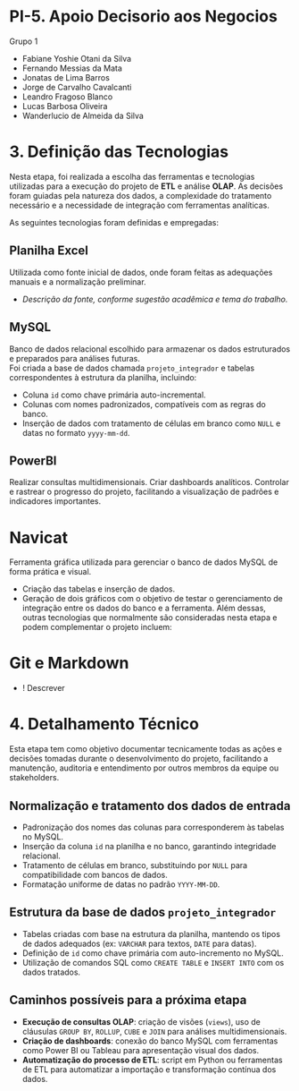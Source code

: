 # PI-5. Apoio Decisorio aos Negocios
Grupo 1
- Fabiane Yoshie Otani da Silva
- Fernando Messias da Mata
- Jonatas de Lima Barros
- Jorge de Carvalho Cavalcanti
- Leandro Fragoso Blanco
- Lucas Barbosa Oliveira
- Wanderlucio de Almeida da Silva


# 3. Definição das Tecnologias
Nesta etapa, foi realizada a escolha das ferramentas e tecnologias utilizadas para a execução do projeto de **ETL** e análise **OLAP**. As decisões foram guiadas pela natureza dos dados, a complexidade do tratamento necessário e a necessidade de integração com ferramentas analíticas.

As seguintes tecnologias foram definidas e empregadas:

## Planilha Excel
Utilizada como fonte inicial de dados, onde foram feitas as adequações manuais e a normalização preliminar.  
* *Descrição da fonte, conforme sugestão acadêmica e tema do trabalho.*

## MySQL
Banco de dados relacional escolhido para armazenar os dados estruturados e preparados para análises futuras.  
Foi criada a base de dados chamada `projeto_integrador` e tabelas correspondentes à estrutura da planilha, incluindo:
- Coluna `id` como chave primária auto-incremental.
- Colunas com nomes padronizados, compatíveis com as regras do banco.
- Inserção de dados com tratamento de células em branco como `NULL` e datas no formato `yyyy-mm-dd`.

## PowerBI
Realizar consultas multidimensionais.
Criar dashboards analíticos.
Controlar e rastrear o progresso do projeto, facilitando a visualização de padrões e indicadores importantes.

# Navicat
Ferramenta gráfica utilizada para gerenciar o banco de dados MySQL de forma prática e visual. 

- Criação das tabelas e inserção de dados.
- Geração de dois gráficos com o objetivo de testar o gerenciamento de integração entre os dados do banco e a ferramenta.
Além dessas, outras tecnologias que normalmente são consideradas nesta etapa e podem complementar o projeto incluem:

# Git e Markdown
- ! Descrever

# 4. Detalhamento Técnico
Esta etapa tem como objetivo documentar tecnicamente todas as ações e decisões tomadas durante o desenvolvimento do projeto, facilitando a manutenção, auditoria e entendimento por outros membros da equipe ou stakeholders.

## Normalização e tratamento dos dados de entrada
- Padronização dos nomes das colunas para corresponderem às tabelas no MySQL.
- Inserção da coluna `id` na planilha e no banco, garantindo integridade relacional.
- Tratamento de células em branco, substituindo por `NULL` para compatibilidade com bancos de dados.
- Formatação uniforme de datas no padrão `YYYY-MM-DD`.

## Estrutura da base de dados `projeto_integrador`
- Tabelas criadas com base na estrutura da planilha, mantendo os tipos de dados adequados (ex: `VARCHAR` para textos, `DATE` para datas).
- Definição de `id` como chave primária com auto-incremento no MySQL.
- Utilização de comandos SQL como `CREATE TABLE` e `INSERT INTO` com os dados tratados.

## Caminhos possíveis para a próxima etapa
- **Execução de consultas OLAP**: criação de visões (`views`), uso de cláusulas `GROUP BY`, `ROLLUP`, `CUBE` e `JOIN` para análises multidimensionais.
- **Criação de dashboards**: conexão do banco MySQL com ferramentas como Power BI ou Tableau para apresentação visual dos dados.
- **Automatização do processo de ETL**: script em Python ou ferramentas de ETL para automatizar a importação e transformação contínua dos dados.
